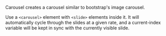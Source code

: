 Carousel creates a carousel similar to bootstrap's image carousel.

Use a `<carousel>` element with `<slide>` elements inside it.  It will automatically cycle through the slides at a given rate, and a current-index variable will be kept in sync with the currently visible slide.
